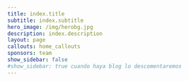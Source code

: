 ```yaml
---
title: index.title
subtitle: index.subtitle
hero_image: /img/herobg.jpg
description: index.description
layout: page
callouts: home_callouts
sponsors: team
show_sidebar: false
#show_sidebar: true cuando haya blog lo descomentaremos
---
```


